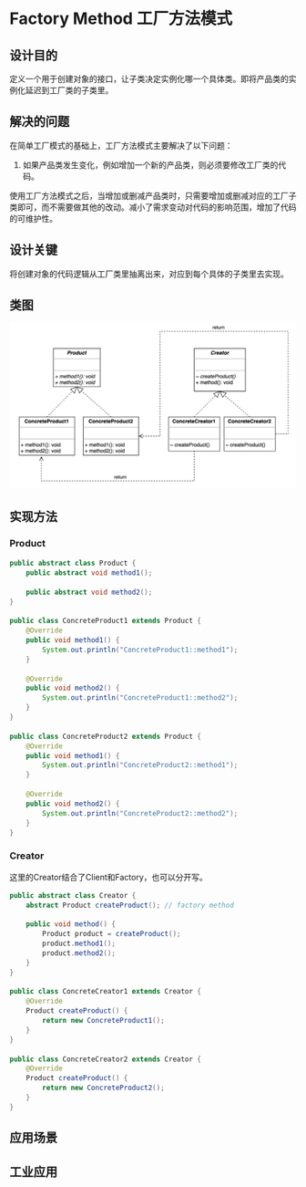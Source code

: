 # Factory Method 工厂方法模式

## 设计目的

定义一个用于创建对象的接口，让子类决定实例化哪一个具体类。即将产品类的实例化延迟到工厂类的子类里。

## 解决的问题

在简单工厂模式的基础上，工厂方法模式主要解决了以下问题：

1. 如果产品类发生变化，例如增加一个新的产品类，则必须要修改工厂类的代码。

使用工厂方法模式之后，当增加或删减产品类时，只需要增加或删减对应的工厂子类即可，而不需要做其他的改动。减小了需求变动对代码的影响范围，增加了代码的可维护性。

## 设计关键

将创建对象的代码逻辑从工厂类里抽离出来，对应到每个具体的子类里去实现。

## 类图

![](imgs/img1.png)

## 实现方法

### Product

```java
public abstract class Product {
    public abstract void method1();

    public abstract void method2();
}

public class ConcreteProduct1 extends Product {
    @Override
    public void method1() {
        System.out.println("ConcreteProduct1::method1");
    }

    @Override
    public void method2() {
        System.out.println("ConcreteProduct1::method2");
    }
}

public class ConcreteProduct2 extends Product {
    @Override
    public void method1() {
        System.out.println("ConcreteProduct2::method1");
    }

    @Override
    public void method2() {
        System.out.println("ConcreteProduct2::method2");
    }
}
```

### Creator

这里的Creator结合了Client和Factory，也可以分开写。

```java
public abstract class Creator {
    abstract Product createProduct(); // factory method

    public void method() {
        Product product = createProduct();
        product.method1();
        product.method2();
    }
}

public class ConcreteCreator1 extends Creator {
    @Override
    Product createProduct() {
        return new ConcreteProduct1();
    }
}

public class ConcreteCreator2 extends Creator {
    @Override
    Product createProduct() {
        return new ConcreteProduct2();
    }
}
```

## 应用场景

## 工业应用
